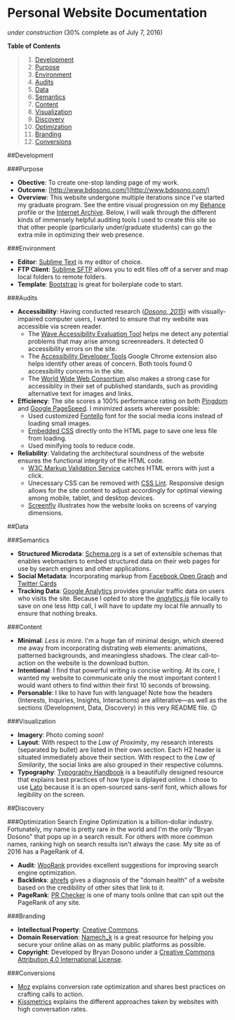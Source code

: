 # Personal Website Documentation
*under construction* (30% complete as of July 7, 2016)

**Table of Contents**

> 1. [Development](#development)
>  1. [Purpose](#purpose)
>  2. [Environment](#environment)
>  3. [Audits](#audits)
> 2. [Data](#data)
>  1. [Semantics](#semantics)
>  2. [Content](#content)
>  3. [Visualization](#visualization) 
> 3. [Discovery](#discovery)
>  1. [Optimization](#optimization)
>  2. [Branding](#branding)
>  3. [Conversions](#conversions)

##Development

###Purpose
+ **Obective**: To create one-stop landing page of my work.
+ **Outcome**: [http://www.bdosono.com/](http://www.bdosono.com/)
+ **Overview**: This website undergone multiple iterations since I've started my graduate program. See the entire visual progression on my [Behance](https://www.behance.net/gallery/38857453/Personal-Website) profile or the [Internet Archive](https://web.archive.org/web/*/http://www.bdosono.com/). Below, I will walk through the different kinds of immensely helpful auditing tools I used to create this site so that other people (particularly under/graduate students) can go the extra mile in optimizing their web presence.

###Environment
+ **Editor**: [Sublime Text](https://www.sublimetext.com/) is my editor of choice.
+ **FTP Client**: [Sublime SFTP](https://wbond.net/sublime_packages/sftp) allows you to edit files off of a server and map local folders to remote folders.
+ **Template**: [Bootstrap](http://getbootstrap.com/) is great for boilerplate code to start.

###Audits
+ **Accessibility**: Having conducted research ([*Dosono, 2015*](https://www.usenix.org/system/files/conference/soups2015/soups15-paper-dosono.pdf)) with visually-impaired computer users, I wanted to ensure that my website was accessible via screen reader. 
  + The [Wave Accessibility Evaluation Tool](http://wave.webaim.org/report#/http://www.bdosono.com/) helps me detect any potential problems that may arise among screenreaders. It detected 0 accessibility errors on the site.
  + The [Accessibility Developer Tools](https://chrome.google.com/webstore/detail/accessibility-developer-t/fpkknkljclfencbdbgkenhalefipecmb) Google Chrome extension also helps identify other areas of concern. Both tools found 0 accessibility concerns in the site. 
  + The [World Wide Web Consortium](https://www.w3.org/standards/webdesign/accessibility) also makes a strong case for accessiblity in their set of published standards, such as providing alternative text for images and links.
+ **Efficiency**: The site scores a 100% performance rating on both [Pingdom](https://tools.pingdom.com/#!/bGotxy/http://www.bdosono.com/) and [Google PageSpeed](https://developers.google.com/speed/pagespeed/insights/?url=http%3A%2F%2Fwww.bdosono.com%2F). I minimized assets wherever possible:
  + Used customized [Fontello](http://fontello.com/) font for the social media icons instead of loading small images.
  + [Embedded CSS](http://www.w3schools.com/html/html_css.asp) directly onto the HTML page to save one less file from loading.
  + Used minifying tools to reduce code.
+ **Reliability**: Validating the architectural soundness of the website ensures the functional integrity of the HTML code.
  + [W3C Markup Validation Service](https://validator.w3.org/) catches HTML errors with just a click.
  + Unecessary CSS can be removed with [CSS Lint](http://csslint.net/). Responsive design allows for the site content to adjust accordingly for optimal viewing among mobile, tablet, and desktop devices.
  + [Screenfly](http://quirktools.com/screenfly/#u=http%3A//www.bdosono.com/&w=1024&h=600&s=1) illustrates how the website looks on screens of varying dimensions.

##Data

###Semantics
+ **Structured Microdata**: [Schema.org](http://schema.org/) is a set of extensible schemas that enables webmasters to embed structured data on their web pages for use by search engines and other applications.
+ **Social Metadata**: Incorporating markup from [Facebook Open Graph](https://developers.facebook.com/docs/sharing/webmasters) and [Twitter Cards](https://dev.twitter.com/cards/overview)
+ **Tracking Data**: [Google Analytics](https://analytics.google.com) provides granular traffic data on users who visits the site. Because I opted to store the [*analytics.js*](https://www.google-analytics.com/analytics.js) file locally to save on one less http call, I will have to update my local file annually to ensure that nothing breaks. 

###Content
+ **Minimal**: _Less is more._ I'm a huge fan of minimal design, which steered me away from incorporating distrating web elements: animations, patterned backgrounds, and meaningless shadows. The clear call-to-action on the website is the download button. 
+ **Intentional**: I find that powerful writing is concise writing. At its core, I wanted my website to communicate only the most important content I would want others to find within their first 10 seconds of browsing.
+ **Personable**: I like to have fun with language! Note how the headers (Interests, Inquiries, Insights, Interactions) are alliterative—as well as the sections (Development, Data, Discovery) in this very README file. :wink:

###Visualization
+ **Imagery**: Photo coming soon!
+ **Layout**: With respect to the *Law of Proximity*, my research interests (separated by bullet) are listed in their own section. Each H2 header is situated immediately above their section. With respect to the *Law of Similarity*, the social links are also grouped in their respective columns.
+ **Typography**: [Typography Handbook](http://typographyhandbook.com/) is a beautifully designed resource that explains best practices of how type is diplayed online. I chose to use [Lato](http://www.latofonts.com/lato-free-fonts/) because it is an open-sourced sans-serif font, which allows for legibility on the screen.

##Discovery

###Optimization
Search Engine Optimization is a billion-dollar industry. Fortunately, my name is pretty rare in the world and I'm the only "Bryan Dosono" that pops up in a search result. For others with more common names, ranking high on search results isn't always the case.  My site as of 2016 has a PageRank of 4. 
+ **Audit**: [WooRank](https://www.woorank.com/) provides excellent suggestions for improving search engine optimization.
+ **Backlinks**: [ahrefs](https://ahrefs.com/) gives a diagnosis of the "domain health" of a website based on the credibility of other sites that link to it.
+ **PageRank**: [PR Checker](http://www.prchecker.info/) is one of many tools online that can spit out the PageRank of any site.

###Branding
+ **Intellectual Property**: [Creative Commons](https://creativecommons.org/). 
+ **Domain Reservation**: [Namech_k](https://namechk.com/) is a great resource for helping you secure your online alias on as many public platforms as possible. 
+ **Copyright**: Developed by Bryan Dosono under a [Creative Commons Attribution 4.0 International License](https://creativecommons.org/licenses/by/4.0/).

###Conversions
+ [Moz](https://moz.com/learn/seo/conversion-rate-optimization) explains conversion rate optimization and shares best practices on crafting calls to action.
+ [Kissmetrics](https://blog.kissmetrics.com/what-converting-websites-do/) explains the different approaches taken by websites with high conversation rates.

